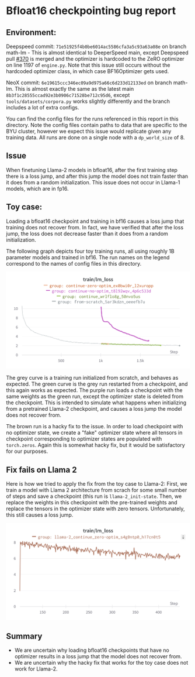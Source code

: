 # Bfloat16 checkpointing bug report

## Environment:
Deepspeed commit: `71e51925f4b0be6014ac5586cfa3a5c93a63a08e` on branch math-lm
    - This is almost identical to DeeperSpeed main, except Deepspeed pull [#370](https://github.com/microsoft/DeepSpeed/pull/3790/files) is merged and the optimizer is hardcoded to the ZeRO optimizer on line 1197 of `engine.py`. Note that this issue still occurs without the hardcoded optimizer class, in which case BF16Optimizer gets used. 

NeoX commit: `6e19615ccc346ec09a9d975a66c6d233d12133ed` on branch math-lm. This is almost exactly the same as the latest main `8b3f1c28555ccad92e3b0906c71528be712c95d6`, except `tools/datasets/corpora.py` works slightly differently and the branch includes a lot of extra configs. 

You can find the config files for the runs referenced in this report in this directory. Note the config files contain paths to data that are specific to the BYU cluster, however we expect this issue would replicate given any training data. All runs are done on a single node with a `dp_world_size` of 8. 

## Issue
When finetuning Llama-2 models in bfloat16, after the first training step there is a loss jump, and after this jump the model does not train faster than it does from a random initialization. This issue does not occur in Llama-1 models, which are in fp16.

## Toy case:
Loading a bfloat16 checkpoint and training in bf16 causes a loss jump that training does not recover from. In fact, we have verified that after the loss jump, the loss does not decrease faster than it does from a random initialization. 

The following graph depicts four toy training runs, all using roughly 1B parameter models and trained in bf16. The run names on the legend correspond to the names of config files in this directory. 

![toy runs](toy_bf16.png)

The grey curve is a training run initialized from scratch, and behaves as expected. The green curve is the grey run restarted from a checkpoint, and this again works as expected. The purple run loads a checkpoint with the same weights as the green run, except the optimizer state is deleted from the checkpoint. This is intended to simulate what happens when initializing from a pretrained Llama-2 checkpoint, and causes a loss jump the model does not recover from. 

The brown run is a hacky fix to the issue. In order to load checkpoint with no optimizer state, we create a "fake" optimizer state where all tensors in checkpoint corresponding to optimizer states are populated with `torch.zeros`. Again this is somewhat hacky fix, but it would be satisfactory for our purposes.

## Fix fails on Llama 2
Here is how we tried to apply the fix from the toy case to Llama-2: First, we train a model with Llama 2 architecture from scrach for some small number of steps and save a checkpoint (this run is `llama-2_init-state`. Then, we replace the weights in this checkpoint with the pre-trained weights and replace the tensors in the optimizer state with zero tensors. Unfortunately, this still causes a loss jump.

![llama training](llama-2_bf16.png)

## Summary
- We are uncertain why loading bfloat16 checkpoints that have no optimizer results in a loss jump that the model does not recover from. 
- We are uncertain why the hacky fix that works for the toy case does not work for Llama-2.


